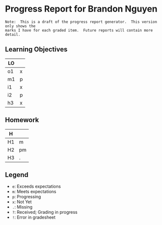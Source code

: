 # Progress Report for Brandon Nguyen

    Note:  This is a draft of the progress report generator.  This version only shows the
    marks I have for each graded item.  Future reports will contain more detail.
## Learning Objectives

| LO |       |  
|------|-------|
| o1   | x     |
| m1   | p     |
| i1   | x     |
| i2   | p     |
| h3   | x     |


## Homework

| H |       |  
|------|-------|
| H1   | m     |
| H2   | pm    |
| H3   | .     |



## Legend 
* `e`: Exceeds expectations
* `m`: Meets expectations
* `p`: Progressing
* `x`: Not Yet
* `.`: Missing
* `?`: Received; Grading in progress
* `!`: Error in gradesheet
